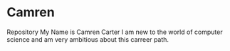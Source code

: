 # Camren
Repository
My Name is Camren Carter I am new to the world of computer science and am very ambitious about this carreer path.
